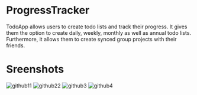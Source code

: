 # ProgressTracker

TodoApp allows users to create todo lists and track their progress. It gives them the option to create daily, weekly, monthly as well as annual todo lists. Furthermore, it allows them to create synced group projects with their friends.

# Sreenshots 

![github11](https://user-images.githubusercontent.com/20831683/44858751-4f193c00-ac38-11e8-8bf5-ee857c78e86c.png) ![github22](https://user-images.githubusercontent.com/20831683/44858870-97d0f500-ac38-11e8-8508-ff24ecc15238.png) ![github3](https://user-images.githubusercontent.com/20831683/44858365-702d5d00-ac37-11e8-88cc-33a5c25b5729.png) ![github4](https://user-images.githubusercontent.com/20831683/44858522-d0240380-ac37-11e8-9266-b52b68034522.png)


